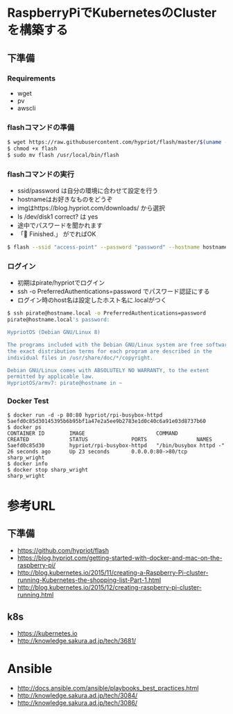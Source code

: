 # RaspberryPiでKubernetesのClusterを構築する
## 下準備
### Requirements
* wget
* pv
* awscli

### flashコマンドの準備
```bash
$ wget https://raw.githubusercontent.com/hypriot/flash/master/$(uname -s)/flash
$ chmod +x flash
$ sudo mv flash /usr/local/bin/flash
```
### flashコマンドの実行
* ssid/password は自分の環境に合わせて設定を行う
* hostnameはお好きなものをどうぞ
* imgはhttps://blog.hypriot.com/downloads/ から選択
* Is /dev/disk1 correct? は yes
* 途中でパスワードを聞かれます
* 「🍺  Finished.」 がでればOK

```bash
$ flash --ssid "access-point" --password "password" --hostname hostname https://github.com/hypriot/image-builder-rpi/releases/download/v1.1.3/hypriotos-rpi-v1.1.3.img.zip
```

### ログイン
* 初期はpirate/hypriotでログイン
* ssh -o PreferredAuthentications=password でパスワード認証にする
* ログイン時のhost名は設定したホスト名に.localがつく
```bash
$ ssh pirate@hostname.local -o PreferredAuthentications=password
pirate@hostname.local's password:

HypriotOS (Debian GNU/Linux 8)

The programs included with the Debian GNU/Linux system are free software;
the exact distribution terms for each program are described in the
individual files in /usr/share/doc/*/copyright.

Debian GNU/Linux comes with ABSOLUTELY NO WARRANTY, to the extent
permitted by applicable law.
HypriotOS/armv7: pirate@hostname in ~
```

### Docker Test
```
$ docker run -d -p 80:80 hypriot/rpi-busybox-httpd
5aefd0c85d30145395b6b95bf1a47e2a5ee9b2783e1d0c40c6a91e03d8737b60
$ docker ps
CONTAINER ID        IMAGE                       COMMAND                  CREATED             STATUS              PORTS                NAMES
5aefd0c85d30        hypriot/rpi-busybox-httpd   "/bin/busybox httpd -"   26 seconds ago      Up 23 seconds       0.0.0.0:80->80/tcp   sharp_wright
$ docker info
$ docker stop sharp_wright
sharp_wright
```

# 参考URL
## 下準備
* https://github.com/hypriot/flash
* https://blog.hypriot.com/getting-started-with-docker-and-mac-on-the-raspberry-pi/
* http://blog.kubernetes.io/2015/11/creating-a-Raspberry-Pi-cluster-running-Kubernetes-the-shopping-list-Part-1.html
* http://blog.kubernetes.io/2015/12/creating-raspberry-pi-cluster-running.html

## k8s
* https://kubernetes.io
* http://knowledge.sakura.ad.jp/tech/3681/

# Ansible
* http://docs.ansible.com/ansible/playbooks_best_practices.html
* http://knowledge.sakura.ad.jp/tech/3084/
* http://knowledge.sakura.ad.jp/tech/3086/
